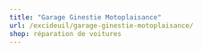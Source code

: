 ```yaml
---
title: "Garage Ginestie Motoplaisance"
url: /excideuil/garage-ginestie-motoplaisance/
shop: réparation de voitures
---
```

